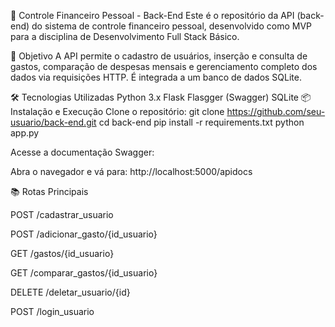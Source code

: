🧠 Controle Financeiro Pessoal - Back-End
Este é o repositório da API (back-end) do sistema de controle financeiro pessoal, desenvolvido como MVP para a disciplina de Desenvolvimento Full Stack Básico.

🚀 Objetivo
A API permite o cadastro de usuários, inserção e consulta de gastos, comparação de despesas mensais e gerenciamento completo dos dados via requisições HTTP. É integrada a um banco de dados SQLite.

🛠️ Tecnologias Utilizadas
Python 3.x
Flask
Flasgger (Swagger)
SQLite
📦 Instalação e Execução
Clone o repositório:
git clone https://github.com/seu-usuario/back-end.git
cd back-end
pip install -r requirements.txt
python app.py

Acesse a documentação Swagger:

Abra o navegador e vá para: http://localhost:5000/apidocs

📚 Rotas Principais

POST /cadastrar_usuario

POST /adicionar_gasto/{id_usuario}

GET /gastos/{id_usuario}

GET /comparar_gastos/{id_usuario}

DELETE /deletar_usuario/{id}

POST /login_usuario
